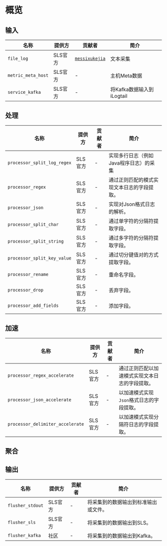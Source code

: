# 概览

## 输入

| 名称               | 提供方  | 贡献者                                            | 简介         |
| ------------------ | ------- | ------------------------------------------------- | ------------ |
| `file_log`         | SLS官方 | [`messixukejia`](https://github.com/messixukejia) | 文本采集     |
| `metric_meta_host` | SLS官方 | -                                                 | 主机Meta数据 |
| `service_kafka`    | SLS官方 | -                                                 | 将Kafka数据输入到iLogtail |


## 处理

| 名称                        | 提供方  | 贡献者 | 简介                                       |
| --------------------------- | ------- | ------ | ------------------------------------------ |
| `processor_split_log_regex` | SLS官方 | -      | 实现多行日志（例如Java程序日志）的采集     |
| `processor_regex`           | SLS官方 | -      | 通过正则匹配的模式实现文本日志的字段提取。 |
| `processor_json`            | SLS官方 | -      | 实现对Json格式日志的解析。                 |
| `processor_split_char`      | SLS官方 | -      | 通过单字符的分隔符提取字段。               |
| `processor_split_string`    | SLS官方 | -      | 通过多字符的分隔符提取字段。               |
| `processor_split_key_value` | SLS官方 | -      | 通过切分键值对的方式提取字段。             |
| `processor_rename`          | SLS官方 | -      | 重命名字段。                               |
| `processor_drop`            | SLS官方 | -      | 丢弃字段。                                 |
| `processor_add_fields`      | SLS官方 | -      | 添加字段。                                 |

## 加速
| 名称                        | 提供方  | 贡献者 | 简介                                       |
| --------------------------- | ------- | ------ | ------------------------------------------ |
| `processor_regex_accelerate` | SLS官方 | -      | 通过正则匹配以加速模式实现文本日志的字段提取。     |
| `processor_json_accelerate`  | SLS官方 | -      | 以加速模式实现`Json`格式日志的字段提取。         |
| `processor_delimiter_accelerate` | SLS官方 | -  | 以加速模式实现分隔符日志的字段提取。             |


## 聚合

## 输出

| 名称             | 提供方  | 贡献者 | 简介                                 |
| ---------------- | ------- | ------ | ------------------------------------ |
| `flusher_stdout` | SLS官方 | -      | 将采集到的数据输出到标准输出或文件。 |
| `flusher_sls`    | SLS官方 | -      | 将采集到的数据输出到SLS。            |
| `flusher_kafka`  | 社区    | -      | 将采集到的数据输出到Kafka。          |
